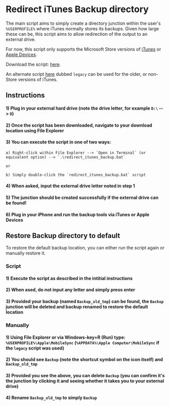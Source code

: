 # Redirect iTunes Backup directory

The main script aims to simply create a directory junction within the user's `%USERPROFILE%` where iTunes normally stores its backups. Given how large these can be, this script aims to allow redirection of the output to an external drive.

For now, this script only supports the Microsoft Store versions of [iTunes](https://apps.microsoft.com/detail/9pb2mz1zmb1s?rtc=2&activetab=pivot%3Aoverviewtab&hl=en-ca&gl=CA) or [Apple Devices](https://apps.microsoft.com/detail/9np83lwlpz9k?rtc=2&activetab=pivot%3Aoverviewtab&hl=en-ca&gl=CA).

Download the script: [here](https://github.com/jaleezyy/misc-scripts/blob/main/redirect_itunes_backup/redirect_itunes_backup.bat).

An alternate script [here](https://github.com/jaleezyy/misc-scripts/blob/main/redirect_itunes_backup/redirect_itunes_backup_legacy.bat) dubbed `legacy` can be used for the older, or non-Store versions of iTunes. 

## Instructions

#### 1) Plug in your external hard drive (note the drive letter, for example `D:\` --> `D`)
#### 2) Once the script has been downloaded, navigate to your download location using File Explorer
#### 3) You can execute the script in one of two ways:
    a) Right-click within File Explorer --> `Open in Terminal` (or equivalent option) --> `.\redirect_itunes_backup.bat`
    
    or
    
    b) Simply double-click the `redirect_itunes_backup.bat` script

#### 4) When asked, input the external drive letter noted in step 1
#### 5) The junction should be created successfully if the external drive can be found!
#### 6) Plug in your iPhone and run the backup tools via iTunes or Apple Devices

## Restore Backup directory to default

To restore the default backup location, you can either run the script again or manually restore it. 

### Script
#### 1) Execute the script as described in the intitial instructions
#### 2) When ased, do not input any letter and simply press enter
#### 3) Provided your backup (named `Backup_old_tmp`) can be found, the `Backup` junction will be deleted and backup renamed to restore the default location

### Manually
#### 1) Using File Explorer or via Windows-key+R (Run) type: `%USERPROFILE%\Apple\MobileSync` (`%APPDATA%\Apple Computer\MobileSync` if the `legacy` script was used)
#### 2) You should see `Backup` (note the shortcut symbol on the icon itself) and `Backup_old_tmp`
#### 3) Provided you see the above, you can delete `Backup` (you can confirm it's the junction by clicking it and seeing whether it takes you to your external drive)
#### 4) Rename `Backup_old_tmp` to simply `Backup`